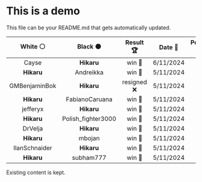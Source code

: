 # This is a demo

This file can be your README.md that gets automatically updated.

<!--START_SECTION:chessStats-->
<!-- Automatically generated with https://github.com/Balastrong/chess-stats-action -->

| White ⚪ | Black ⚫ | Result 🏆 | Date 📅 | Position 🗺️ |
|:---:|:---:|:---:|:---:|:---:|
| Cayse | **Hikaru** | win 🥇 | 6/11/2024 | <a href="http://www.ee.unb.ca/cgi-bin/tervo/fen.pl?select=1k3r2/p1q1r1p1/2p3P1/1p1n2Q1/4R3/1P1P1n2/PKP2P2/4R3 w - -">Link</a> |
| **Hikaru** | Andreikka | win 🥇 | 5/11/2024 | <a href="http://www.ee.unb.ca/cgi-bin/tervo/fen.pl?select=4r3/p2R4/2nRr1pk/1p3P2/7p/1P2NP1P/PKP3P1/8 b - -">Link</a> |
| GMBenjaminBok | **Hikaru** | resigned ❌ | 5/11/2024 | <a href="http://www.ee.unb.ca/cgi-bin/tervo/fen.pl?select=8/5k2/8/1p1PK3/1N6/p1p1P3/7P/8 b - -">Link</a> |
| **Hikaru** | FabianoCaruana | win 🥇 | 5/11/2024 | <a href="http://www.ee.unb.ca/cgi-bin/tervo/fen.pl?select=8/7R/5k2/p7/P3n1N1/1P4PP/3r1PK1/8 b - -">Link</a> |
| jefferyx | **Hikaru** | win 🥇 | 5/11/2024 | <a href="http://www.ee.unb.ca/cgi-bin/tervo/fen.pl?select=8/1k4pp/p7/1p3Pp1/1N1K4/8/P6n/8 w - -">Link</a> |
| **Hikaru** | Polish_fighter3000 | win 🥇 | 5/11/2024 | <a href="http://www.ee.unb.ca/cgi-bin/tervo/fen.pl?select=2r5/p1r3kp/3N1pp1/8/2N5/1P2R2P/P4P2/6K1 b - -">Link</a> |
| DrVelja | **Hikaru** | win 🥇 | 5/11/2024 | <a href="http://www.ee.unb.ca/cgi-bin/tervo/fen.pl?select=8/8/6p1/3k1p1p/r4P1P/3K2P1/3B4/8 w - -">Link</a> |
| **Hikaru** | mbojan | win 🥇 | 5/11/2024 | <a href="http://www.ee.unb.ca/cgi-bin/tervo/fen.pl?select=6k1/1p2bB1p/p5p1/4P3/4n3/BP4PP/P6K/3R4 b - -">Link</a> |
| IlanSchnaider | **Hikaru** | win 🥇 | 5/11/2024 | <a href="http://www.ee.unb.ca/cgi-bin/tervo/fen.pl?select=2k5/7p/p3N3/8/8/r3P3/1p4K1/8 w - -">Link</a> |
| **Hikaru** | subham777 | win 🥇 | 5/11/2024 | <a href="http://www.ee.unb.ca/cgi-bin/tervo/fen.pl?select=8/8/7P/2p5/8/3k4/8/2K5 b - -">Link</a> |

<!--END_SECTION:chessStats-->

Existing content is kept.
